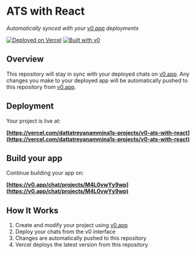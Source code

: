 # ATS with React

*Automatically synced with your [v0.app](https://v0.app) deployments*

[![Deployed on Vercel](https://img.shields.io/badge/Deployed%20on-Vercel-black?style=for-the-badge&logo=vercel)](https://vercel.com/dattatreyanammina1s-projects/v0-ats-with-react)
[![Built with v0](https://img.shields.io/badge/Built%20with-v0.app-black?style=for-the-badge)](https://v0.app/chat/projects/M4L0vwYy9wp)

## Overview

This repository will stay in sync with your deployed chats on [v0.app](https://v0.app).
Any changes you make to your deployed app will be automatically pushed to this repository from [v0.app](https://v0.app).

## Deployment

Your project is live at:

**[https://vercel.com/dattatreyanammina1s-projects/v0-ats-with-react](https://vercel.com/dattatreyanammina1s-projects/v0-ats-with-react)**

## Build your app

Continue building your app on:

**[https://v0.app/chat/projects/M4L0vwYy9wp](https://v0.app/chat/projects/M4L0vwYy9wp)**

## How It Works

1. Create and modify your project using [v0.app](https://v0.app)
2. Deploy your chats from the v0 interface
3. Changes are automatically pushed to this repository
4. Vercel deploys the latest version from this repository

